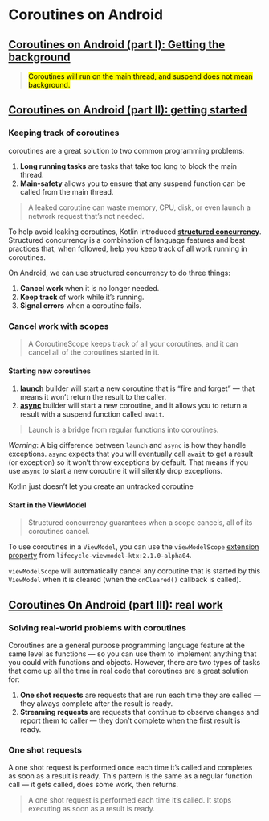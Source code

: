 # Coroutines on Android
## [Coroutines on Android (part I): Getting the background](https://medium.com/androiddevelopers/coroutines-on-android-part-i-getting-the-background-3e0e54d20bb)
> <mark>Coroutines will run on the main thread, and suspend does not mean background.</mark>

## [Coroutines on Android (part II): getting started](https://medium.com/androiddevelopers/coroutines-on-android-part-ii-getting-started-3bff117176dd)
### Keeping track of coroutines
coroutines are a great solution to two common programming problems:
1. **Long running tasks** are tasks that take too long to block the main thread.
2. **Main-safety** allows you to ensure that any suspend function can be called from the main thread.

> A leaked coroutine can waste memory, CPU, disk, or even launch a network request that’s not needed.

To help avoid leaking coroutines, Kotlin introduced [**structured concurrency**](https://kotlinlang.org/docs/coroutines-basics.html#structured-concurrency). Structured concurrency is a combination of language features and best practices that, when followed, help you keep track of all work running in coroutines.

On Android, we can use structured concurrency to do three things:
1. **Cancel work** when it is no longer needed.
2. **Keep track** of work while it’s running.
3. **Signal errors** when a coroutine fails.

### Cancel work with scopes
> A CoroutineScope keeps track of all your coroutines, and it can cancel all of the coroutines started in it.

#### Starting new coroutines
1. [**launch**](https://kotlin.github.io/kotlinx.coroutines/kotlinx-coroutines-core/kotlinx.coroutines/launch.html) builder will start a new coroutine that is “fire and forget” — that means it won’t return the result to the caller.
2. [**async**](https://kotlin.github.io/kotlinx.coroutines/kotlinx-coroutines-core/kotlinx.coroutines/async.html) builder will start a new coroutine, and it allows you to return a result with a suspend function called `await`.

> Launch is a bridge from regular functions into coroutines.

*Warning*: A big difference between `launch` and `async` is how they handle exceptions. `async` expects that you will eventually call `await` to get a result (or exception) so it won’t throw exceptions by default. That means if you use `async` to start a new coroutine it will silently drop exceptions.

Kotlin just doesn’t let you create an untracked coroutine

#### Start in the ViewModel
> Structured concurrency guarantees when a scope cancels, all of its coroutines cancel.

To use coroutines in a `ViewModel`, you can use the `viewModelScope` [extension property](https://khan.github.io/kotlin-for-python-developers/#extension-functionsproperties) from `lifecycle-viewmodel-ktx:2.1.0-alpha04`.

`viewModelScope` will automatically cancel any coroutine that is started by this `ViewModel` when it is cleared (when the `onCleared()` callback is called).

## [Coroutines On Android (part III): real work](https://medium.com/androiddevelopers/coroutines-on-android-part-iii-real-work-2ba8a2ec2f45)
### Solving real-world problems with coroutines
Coroutines are a general purpose programming language feature at the same level as functions — so you can use them to implement anything that you could with functions and objects. However, there are two types of tasks that come up all the time in real code that coroutines are a great solution for:

1. **One shot requests** are requests that are run each time they are called — they always complete after the result is ready.
2. **Streaming requests** are requests that continue to observe changes and report them to caller — they don’t complete when the first result is ready.

### One shot requests
A one shot request is performed once each time it’s called and completes as soon as a result is ready. This pattern is the same as a regular function call — it gets called, does some work, then returns.

> A one shot request is performed each time it’s called. It stops executing as soon as a result is ready.
